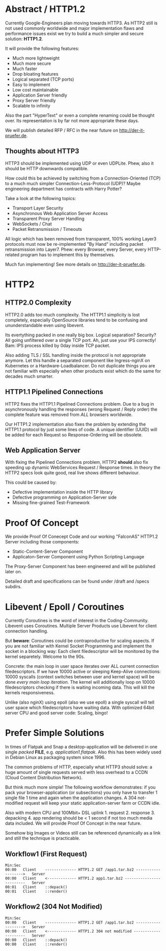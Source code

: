# Abstract / HTTP1.2

Currently Google-Engineers plan moving towards HTTP3. As HTTP2 still is not used commonly worldwide and
major implementation flaws and performance issues exist we try to build a much simpler and secure
solution: **HTTP1.2**.

It will provide the following features:

- Much more lightweight
- Much more secure
- Much faster
- Drop bloating features
- Logical separated (TCP ports)
- Easy to implement
- Low cost maintainable
- Application Server friendly
- Proxy Server friendly
- Scalable to infinity

Also the part "HyperText" or even a complete renaming could be thought over. Its representation is by far not
more appropriate these days.

We will publish detailed RFP / RFC in the near future on http://der-it-pruefer.de.

## Thoughts about HTTP3

HTTP3 should be implemented using UDP or even UDPLite. Phew, also it should be HTTP downwards compatible.

How could this be achieved by switching from a Connection-Oriented (TCP) to a much much simpler
Connection-Less-Protocol (UDP)? Maybe engineering department has contracts with Harry Potter?

Take a look at the following topics:

- Transport Layer Security
- Asynchronous Web Application Server Access
- Transparent Proxy Server Handling
- WebSockets / Chat
- Packet Retransmission / Timeouts

All logic which has been removed from transparent, 100% working Layer3 protocols must now be re-implemented
"By Hand" including packet retransmission into Layer7. Phew: every Browser, every Server, every HTTP-related
program has to implement this by themselves.

Much fun implementing! See more details on http://der-it-pruefer.de.

# HTTP2

## HTTP2.0 Complexity

HTTP2.0 adds too much complexity. The HTTP1.1 simplicity is lost completely, especially OpenSource libraries
tend to be confusing and ununderstandable even using libevent.

Its evertything packed in one really big box. Logical separation? Security? All going unfiltered over a single
TCP port. Ah, just use your IPS correctly! Bam: IPS process killed by 0day inside TCP packet.

Also adding TLS / SSL handling inside the protocol is not appropriate anymore. Let this handle a separated
component like Ingress-nginX on Kubernetes or a Hardware-Loadbalancer. Do not duplicate things you are not
familiar with especially when other products exist which do the same for decades much smarter.

## HTTP1.1 Pipelined Connections

HTTP2 fixes the HTTP1.1 Pipelined Connections problem. Due to a bug in asynchronously handling the responses
(wrong Request / Reply order) the complete feature was removed from *ALL* browsers worldwide.

Our HTTP1.2 implementation also fixes the problem by extending the HTTP1.1 protocol by just some lines of code.
A unique identifier (UUID) will be added for each Request so Response-Ordering will be obsolete.

## Web Application Server

With fixing the Pipelined Connections problem, HTTP2 **should** also fix speeding up dynamic WebServices
Request / Response times. In theory the HTTP2 specs look quite good, real live shows different behaviour.

This could be caused by:

- Defective implementation inside the HTTP library
- Defective programming on Application-Server side
- Missing fine-grained Test-Framework

# Proof Of Concept

We provide Proof Of Conecept Code and our working "FalconAS" HTTP1.2 Server including those components:

- Static-Content-Server Component
- Applicaton-Server Component using Python Scripting Language

The Proxy-Server Component has been engineered and will be published later on.

Detailed draft and specifications can be found under /draft and /specs subdirs.

# Libevent / Epoll / Coroutines

Currently Coroutines is the word of interest in the Coding-Community. Libevent uses Coroutines.
Multiple Server Products use Libevent for client connection handling. 

But **beware**: Coroutines could be contraproductive for scaling aspects. If you are not familiar with
Kernel Socket Programming and implement the socket in a blocking way: Each client filedescriptor will be
monitored by the kernel separetely. Welcome to the 90s.

Concrete: the main loop in user space iterates over ALL current connection filedescriptors. If we have
10000 active or sleeping Keep-Alive connections: 10000 syscalls (context switches between user and kernel
space) will be done *every main loop iteration*. The kernel will additionally loop on 10000 filedescriptors
checking if there is waiting incoming data. This will kill the kernels responsiveness.

Unlike (also nginX) using epoll (also we use epoll) a single syscall will tell user space which
filedescriptors have waiting data. With optimized 64bit server CPU and good server code: Scaling, bingo!

# Prefer Simple Solutions

In times of Flatpak and Snap a desktop-application will be delivered in one single *packed* **FILE**, e.g.
*application1.flatpak*. Also this has been widely used in Debian Linux as packaging system since 1996.

The common problems of HTTP, especially what HTTP3 should solve: a huge amount of single requests 
served with less overhead to a CCDN (Cloud Content Distribution Network).

But think much more simple! The following workflow demonstrates: if you pack your browser-application
(or subsections) you only have to transfer 1 single file 1 time and again when the application changes.
A 304 not-modified request will keep your static application-server farm or CCDN idle.

Also with modern CPU and 100Mbit+ DSL uplink 1. request 2. response 3. depacking 4. app rendering should
be < 1 second if not too much media data included. We will provide Proof Of Concept in the near future.

Somehow big Images or Videos still can be referenced dynamically as a link and still the technique is
practicable.

## Workflow1 (First Request)

```
Min:Sec
00:00   Client    -------------- HTTP1.2 GET /app1.tar.bz2 ------------------->   Server
00:00   Client    <------------- HTTP1.2 app1.tar.bz2 -------------------------   Server
00:01   Client    ::depack()
00:01   Client    ::render()
```

## Workflow2 (304 Not Modified)

```
Min:Sec
00:00   Client    -------------- HTTP1.2 GET /app1.tar.bz2 ------------------->   Server
00:00   Client    <------------- HTTP1.2 304 not modified ---------------------   Server
00:00   Client    ::depack()
00:00   Client    ::render()
```
